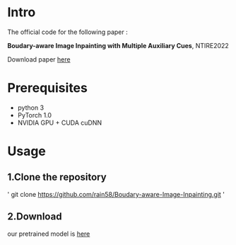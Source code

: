 # Intro
The official code for the following paper :

**Boudary-aware Image Inpainting with Multiple Auxiliary Cues**, NTIRE2022

Download paper [here](https://openaccess.thecvf.com/content/CVPR2022W/NTIRE/papers/Yamashita_Boundary-Aware_Image_Inpainting_With_Multiple_Auxiliary_Cues_CVPRW_2022_paper.pdf)

# Prerequisites
- python 3  
- PyTorch 1.0  
- NVIDIA GPU + CUDA cuDNN

# Usage
## 1.Clone the repository
' git clone https://github.com/rain58/Boudary-aware-Image-Inpainting.git '
## 2.Download 


our pretrained model is [here](https://drive.google.com/drive/folders/1GOGqqkOKjS3N2aXRe_7tynJ58gDfJIme?usp=sharing)
